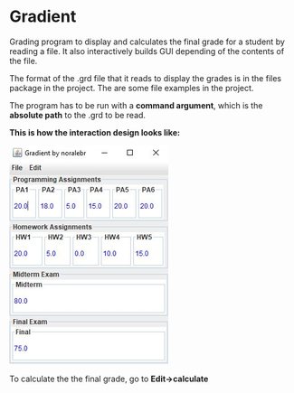 # Gradient
Grading program to display and calculates the final grade for a student by reading a file. It also interactively builds GUI depending of the contents of the file.

The format of the .grd file that it reads to display the grades is in the files package in the project.
The are some file examples in the project.

The program has to be run with a **command argument**, which is the **absolute path** to the .grd to be read.

**This is how the interaction design looks like:**

![](GradientV4/src/files/design.JPG)

To calculate the the final grade, go to **Edit->calculate**
